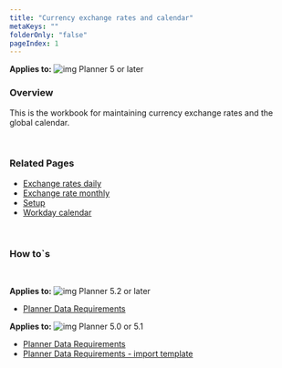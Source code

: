```yaml
---
title: "Currency exchange rates and calendar"
metaKeys: ""
folderOnly: "false"
pageIndex: 1
---
```


**Applies to:** ![img](https://profitbasedocs.blob.core.windows.net/icons/yes-icon.png) Planner 5 or later

### Overview
This is the workbook for maintaining currency exchange rates and the global calendar.

<br/>

### Related Pages

-  [Exchange rates daily](dimensions-and-currency-exchange-rates/exchange-rate-daily.md)
-  [Exchange rate monthly](dimensions-and-currency-exchange-rates/exchange-rate-monthly.md)
-  [Setup](currency-exchange-rates-and-calendar/setup.md)
-  [Workday calendar](currency-exchange-rates-and-calendar/workday-calendar.md)

<br/>

### How to`s

<br/>

**Applies to:** ![img](https://profitbasedocs.blob.core.windows.net/icons/yes-icon.png) Planner 5.2 or later

-  [Planner Data Requirements](https://profitbasedocs.blob.core.windows.net/enduserhelp/files/V5.2/Planner%20Data%20Requirements.pdf)<br/>

**Applies to:** ![img](https://profitbasedocs.blob.core.windows.net/icons/yes-icon.png) Planner 5.0 or 5.1

-  [Planner Data Requirements](https://profitbasedocs.blob.core.windows.net/enduserhelp/files/v5/Planner%20Data%20Requirements.pdf)<br/>
-  [Planner Data Requirements - import template](https://profitbasedocs.blob.core.windows.net/enduserhelp/files/v5/Planner%20Data%20Requirements%20Template.xlsx)<br/>
<br/>


